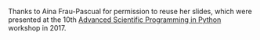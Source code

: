 Thanks to Aina Frau-Pascual for permission to reuse her slides,
which were presented at the
10th [Advanced Scientific Programming in Python](https://python.g-node.org/wiki/schedule) workshop
in 2017.
